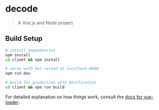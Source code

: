 # decode

> A Vue.js and Node project

## Build Setup

```bash
# install dependencies
npm install
cd client && npm install

# serve with hot reload at localhost:8080
npm run dev

# build for production with minification
cd client && npm run build
```

For detailed explanation on how things work, consult the [docs for vue-loader](http://vuejs.github.io/vue-loader).
